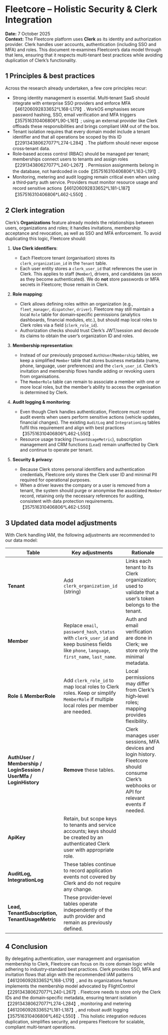 # Fleetcore – Holistic Security & Clerk Integration

**Date:** 7 October 2025  
**Context:** The Fleetcore platform uses **Clerk** as its identity and authorization provider. Clerk handles user accounts, authentication (including SSO and MFA) and roles. This document re‑examines Fleetcore’s data model through that lens, ensuring that it respects multi‑tenant best practices while avoiding duplication of Clerk’s functionality.

## 1 Principles & best practices

Across the research already undertaken, a few core principles recur:

- Strong identity management is essential. Multi‑tenant SaaS should integrate with enterprise SSO providers and enforce MFA【461206092833652†L168-L179】. WorkOS emphasises secure password hashing, SSO, email verification and MFA triggers【357516310406806†L90-L161】; using an external provider like Clerk offloads these responsibilities and brings compliant IAM out of the box.
- Tenant isolation requires that every domain model include a tenant identifier and that all operations be scoped by this ID【229134380627077†L274-L284】. The platform should never expose cross‑tenant data.
- Role‑based access control (RBAC) should be managed per tenant; memberships connect users to tenants and assign roles【229134380627077†L240-L267】. Permission assignments belong in the database, not hardcoded in code【357516310406806†L163-L191】.
- Monitoring, metering and audit logging remain critical even when using a third‑party auth service. Providers must monitor resource usage and record sensitive actions【461206092833652†L181-L187】【357516310406806†L462-L550】.

## 2 Clerk integration

Clerk’s **Organizations** feature already models the relationships between users, organizations and roles; it handles invitations, membership acceptance and revocation, as well as SSO and MFA enforcement. To avoid duplicating this logic, Fleetcore should:

1. **Use Clerk identifiers**:
   - Each Fleetcore tenant (organisation) stores its `clerk_organization_id` in the `Tenant` table.
   - Each user entity stores a `clerk_user_id` that references the user in Clerk. This applies to staff (`Member`), drivers, and candidates (as soon as they become authenticated). We do **not** store passwords or MFA secrets in Fleetcore; those remain in Clerk.

2. **Role mapping**:
   - Clerk allows defining roles within an organization (e.g., `fleet_manager`, `dispatcher`, `driver`). Fleetcore may still maintain a local `Role` table for domain‑specific permissions (analytics dashboards, financial modules, etc.), but should map local roles to Clerk roles via a field (`clerk_role_id`).
   - Authorization checks should trust Clerk’s JWT/session and decode its claims to obtain the user’s organization ID and roles.

3. **Membership representation**:
   - Instead of our previously proposed `AuthUser`/`Membership` tables, we keep a simplified `Member` table that stores business metadata (name, phone, language, user preferences) and the `clerk_user_id`. Clerk’s invitation and membership flows handle adding or revoking users from organisations.
   - The `MemberRole` table can remain to associate a member with one or more local roles, but the member’s ability to access the organisation is determined by Clerk.

4. **Audit logging & monitoring**:
   - Even though Clerk handles authentication, Fleetcore must record audit events when users perform sensitive actions (vehicle updates, financial changes). The existing `AuditLog` and `IntegrationLog` tables fulfil this requirement and align with best practices【357516310406806†L462-L550】.
   - Resource usage tracking (`TenantUsageMetric`), subscription management and CRM functions (`Lead`) remain unaffected by Clerk and continue to operate per tenant.

5. **Security & privacy**:
   - Because Clerk stores personal identifiers and authentication credentials, Fleetcore only stores the Clerk user ID and minimal PII required for operational purposes.
   - When a driver leaves the company or a user is removed from a tenant, the system should purge or anonymise the associated `Member` record, retaining only the necessary references for auditing, consistent with data protection requirements.【357516310406806†L462-L550】

## 3 Updated data model adjustments

With Clerk handling IAM, the following adjustments are recommended to our data model:

| Table                                                             | Key adjustments                                                                                                                               | Rationale                                                                                                                                   |
| ----------------------------------------------------------------- | --------------------------------------------------------------------------------------------------------------------------------------------- | ------------------------------------------------------------------------------------------------------------------------------------------- |
| **Tenant**                                                        | Add `clerk_organization_id` (string)                                                                                                          | Links each tenant to its Clerk organization; used to validate that a user’s token belongs to the tenant.                                    |
| **Member**                                                        | Replace `email`, `password_hash`, `status` with `clerk_user_id` and keep business fields like `phone`, `language`, `first_name`, `last_name`. | Auth and email verification are done in Clerk; we store only the minimal metadata.                                                          |
| **Role** & **MemberRole**                                         | Add `clerk_role_id` to map local roles to Clerk roles. Keep or simplify `MemberRole` if multiple local roles per member are needed.           | Local permissions may differ from Clerk’s high‑level roles; mapping provides flexibility.                                                   |
| **AuthUser / Membership / LoginSession / UserMfa / LoginHistory** | **Remove** these tables.                                                                                                                      | Clerk manages user sessions, MFA devices and login history. Fleetcore should consume Clerk’s webhooks or API for relevant events if needed. |
| **ApiKey**                                                        | Retain, but scope keys to tenants and service accounts; keys should be created by an authenticated Clerk user with appropriate role.          |
| **AuditLog, IntegrationLog**                                      | These tables continue to record application events not covered by Clerk and do not require any change.                                        |
| **Lead, TenantSubscription, TenantUsageMetric**                   | These provider‑level tables operate independently of the auth provider and remain as previously defined.                                      |

## 4 Conclusion

By delegating authentication, user management and organisation membership to Clerk, Fleetcore can focus on its core domain logic while adhering to industry‑standard best practices. Clerk provides SSO, MFA and invitation flows that align with the recommended IAM patterns【461206092833652†L168-L179】, and its organizations feature implements the membership model advocated by FlightControl【229134380627077†L240-L267】. Fleetcore needs to store only the Clerk IDs and the domain‑specific metadata, ensuring tenant isolation【229134380627077†L274-L284】, monitoring and metering【461206092833652†L181-L187】, and robust audit logging【357516310406806†L462-L550】. This holistic integration reduces duplication, simplifies security, and prepares Fleetcore for scalable, compliant multi‑tenant operations.
